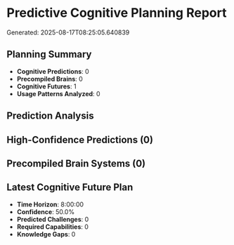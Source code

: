 # Predictive Cognitive Planning Report
Generated: 2025-08-17T08:25:05.640839

## Planning Summary
- **Cognitive Predictions**: 0
- **Precompiled Brains**: 0
- **Cognitive Futures**: 1
- **Usage Patterns Analyzed**: 0

## Prediction Analysis

## High-Confidence Predictions (0)

## Precompiled Brain Systems (0)

## Latest Cognitive Future Plan
- **Time Horizon**: 8:00:00
- **Confidence**: 50.0%
- **Predicted Challenges**: 0
- **Required Capabilities**: 0
- **Knowledge Gaps**: 0
